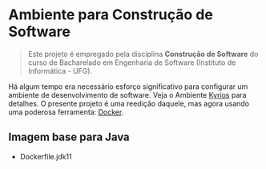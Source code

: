 # Ambiente para Construção de Software

> Este projeto é empregado pela disciplina **Construção de Software** do curso de Bacharelado em Engenharia de Software (Instituto de Informática - UFG).

Há algum tempo era necessário esforço significativo para configurar um ambiente de desenvolvimento de software. Veja 
o Ambiente [Kyrios](http://kyrios.sourceforge.net/) para detalhes. O presente projeto é uma reedição daquele, 
mas agora usando uma poderosa ferramenta: [Docker](https://www.docker.com/). 

## Imagem base para Java

- Dockerfile.jdk11

